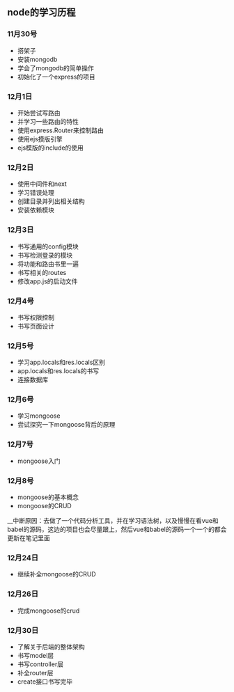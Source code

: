 ## node的学习历程

### 11月30号

- 搭架子
- 安装mongodb
- 学会了mongodb的简单操作
- 初始化了一个express的项目

### 12月1日

- 开始尝试写路由
- 并学习一些路由的特性
- 使用express.Router来控制路由
- 使用ejs摸版引擎
- ejs模版的include的使用

### 12月2日
- 使用中间件和next
- 学习错误处理
- 创建目录并列出相关结构
- 安装依赖模块

### 12月3日
- 书写通用的config模块
- 书写检测登录的模块
- 将功能和路由书里一遍
- 书写相关的routes
- 修改app.js的启动文件

### 12月4号
- 书写权限控制
- 书写页面设计

### 12月5号
- 学习app.locals和res.locals区别
- app.locals和res.locals的书写
- 连接数据库

### 12月6号
- 学习mongoose
- 尝试探究一下mongoose背后的原理

### 12月7号
- mongoose入门

### 12月8号
- mongoose的基本概念
- mongoose的CRUD

__中断原因：去做了一个代码分析工具，并在学习语法树，以及慢慢在看vue和babel的源码，这边的项目也会尽量跟上，然后vue和babel的源码一个一个的都会更新在笔记里面

### 12月24日
- 继续补全mongoose的CRUD

### 12月26日
- 完成mongoose的crud

### 12月30日
- 了解关于后端的整体架构
- 书写model层
- 书写controller层
- 补全router层
- create接口书写完毕